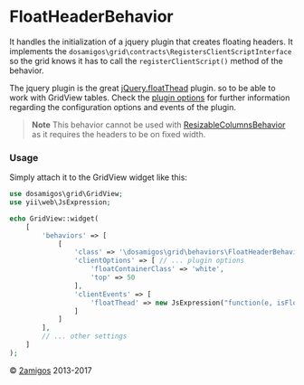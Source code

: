 FloatHeaderBehavior
===================

It handles the initialization of a jquery plugin that creates floating headers. It implements the 
`dosamigos\grid\contracts\RegistersClientScriptInterface` so the grid knows it has to call the `registerClientScript()` 
method of the behavior. 

The jquery plugin is the great [jQuery.floatThead](http://mkoryak.github.io/floatThead/) plugin. 
so to be able to work with GridView tables. Check the [plugin options](http://mkoryak.github.io/floatThead/#options) for 
further information regarding the configuration options and events of the plugin.

> **Note** This behavior cannot be used with [ResizableColumnsBehavior](resizable-columns-behavior.md) as it 
> requires the headers to be on fixed width. 

### Usage

Simply attach it to the GridView widget like this: 

```php 
use dosamigos\grid\GridView;
use yii\web\JsExpression;

echo GridView::widget(
    [
        'behaviors' => [
            [
                'class' => '\dosamigos\grid\behaviors\FloatHeaderBehavior',
                'clientOptions' => [ // ... plugin options
                    'floatContainerClass' => 'white',
                    'top' => 50
                ],
                'clientEvents' => [
                    'floatThead' => new JsExpression("function(e, isFloated, $container){ console.log('...'); }");
                ]
            ]
        ],
        // ... other settings 
    ]
);
```


© [2amigos](http://www.2amigos.us/) 2013-2017
